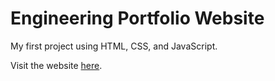 # Engineering Portfolio Website

My first project using HTML, CSS, and JavaScript.

Visit the website [here](stephaniekyyip.github.io).
